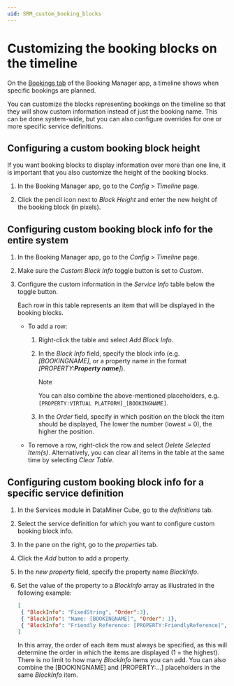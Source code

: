 ```yaml
---
uid: SRM_custom_booking_blocks
---
```


# Customizing the booking blocks on the timeline

On the [Bookings tab](xref:Booking_Manager_Bookings_tab) of the Booking Manager app, a timeline shows when specific bookings are planned.

You can customize the blocks representing bookings on the timeline so that they will show custom information instead of just the booking name. This can be done system-wide, but you can also configure overrides for one or more specific service definitions.

## Configuring a custom booking block height

<!-- RN 29991 -->

If you want booking blocks to display information over more than one line, it is important that you also customize the height of the booking blocks.

1. In the Booking Manager app, go to the *Config* > *Timeline* page.

1. Click the pencil icon next to *Block Height* and enter the new height of the booking block (in pixels).

## Configuring custom booking block info for the entire system

1. In the Booking Manager app, go to the *Config* > *Timeline* page.

1. Make sure the *Custom Block Info* toggle button is set to *Custom*.

1. Configure the custom information in the *Service Info* table below the toggle button.

   Each row in this table represents an item that will be displayed in the booking blocks.

   - To add a row:

     1. Right-click the table and select *Add Block Info*.

     1. In the *Block Info* field, specify the block info (e.g. *\[BOOKINGNAME\]*, or a property name in the format *\[PROPERTY:**Property name**\]*).

        > [!NOTE]
        > You can also combine the above-mentioned placeholders, e.g. `[PROPERTY:VIRTUAL PLATFORM]_[BOOKINGNAME]`. <!-- RN 28995 -->

     1. In the *Order* field, specify in which position on the block the item should be displayed, The lower the number (lowest = 0), the higher the position.

   - To remove a row, right-click the row and select *Delete Selected Item(s)*. Alternatively, you can clear all items in the table at the same time by selecting *Clear Table*.

## Configuring custom booking block info for a specific service definition

1. In the Services module in DataMiner Cube, go to the *definitions* tab.

1. Select the service definition for which you want to configure custom booking block info.

1. In the pane on the right, go to the *properties* tab.

1. Click the *Add* button to add a property.

1. In the *new property* field, specify the property name *BlockInfo*.

1. Set the value of the property to a *BlockInfo* array as illustrated in the following example:

   ```json
   [
    { "BlockInfo": "FixedString", "Order":3},
    { "BlockInfo": "Name: [BOOKINGNAME]", "Order": 1},
    { "BlockInfo": "Friendly Reference: [PROPERTY:FriendlyReference]", "Order": 2}
   ]
   ```

   In this array, the order of each item must always be specified, as this will determine the order in which the items are displayed (1 = the highest). There is no limit to how many *BlockInfo* items you can add. You can also combine the [BOOKINGNAME] and [PROPERTY:...] placeholders in the same *BlockInfo* item.
